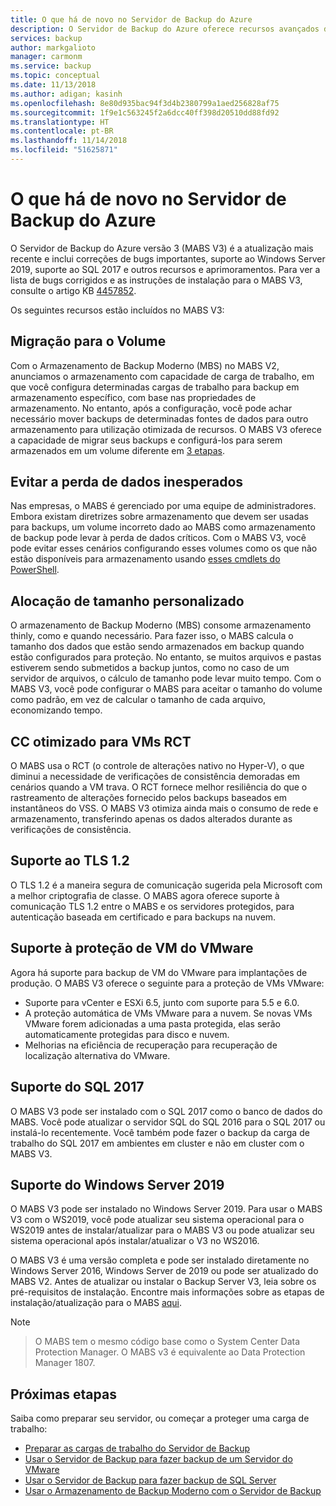 ```yaml
---
title: O que há de novo no Servidor de Backup do Azure
description: O Servidor de Backup do Azure oferece recursos avançados de backup para proteger VMs, arquivos e pastas, cargas de trabalho e muito mais. Aprenda a instalar ou atualizar o Servidor de Backup do Azure V3.
services: backup
author: markgalioto
manager: carmonm
ms.service: backup
ms.topic: conceptual
ms.date: 11/13/2018
ms.author: adigan; kasinh
ms.openlocfilehash: 8e80d935bac94f3d4b2380799a1aed256828af75
ms.sourcegitcommit: 1f9e1c563245f2a6dcc40ff398d20510dd88fd92
ms.translationtype: HT
ms.contentlocale: pt-BR
ms.lasthandoff: 11/14/2018
ms.locfileid: "51625871"
---
```

# <a name="whats-new-in-microsoft-azure-backup-server"></a>O que há de novo no Servidor de Backup do Azure

O Servidor de Backup do Azure versão 3 (MABS V3) é a atualização mais recente e inclui correções de bugs importantes, suporte ao Windows Server 2019, suporte ao SQL 2017 e outros recursos e aprimoramentos. Para ver a lista de bugs corrigidos e as instruções de instalação para o MABS V3, consulte o artigo KB [4457852](https://support.microsoft.com/en-us/help/4457852/microsoft-azure-backup-server-v3).

Os seguintes recursos estão incluídos no MABS V3:

## <a name="volume-to-volume-migration"></a>Migração para o Volume
Com o Armazenamento de Backup Moderno (MBS) no MABS V2, anunciamos o armazenamento com capacidade de carga de trabalho, em que você configura determinadas cargas de trabalho para backup em armazenamento específico, com base nas propriedades de armazenamento. No entanto, após a configuração, você pode achar necessário mover backups de determinadas fontes de dados para outro armazenamento para utilização otimizada de recursos. O MABS V3 oferece a capacidade de migrar seus backups e configurá-los para serem armazenados em um volume diferente em [3 etapas](https://blogs.technet.microsoft.com/dpm/2017/10/24/storage-migration-with-dpm-2016-mbs/).

## <a name="prevent-unexpected-data-loss"></a>Evitar a perda de dados inesperados
Nas empresas, o MABS é gerenciado por uma equipe de administradores. Embora existam diretrizes sobre armazenamento que devem ser usadas para backups, um volume incorreto dado ao MABS como armazenamento de backup pode levar à perda de dados críticos. Com o MABS V3, você pode evitar esses cenários configurando esses volumes como os que não estão disponíveis para armazenamento usando [esses cmdlets do PowerShell](https://docs.microsoft.com/system-center/dpm/add-storage#volume-exclusion).

## <a name="custom-size-allocation"></a>Alocação de tamanho personalizado
O armazenamento de Backup Moderno (MBS) consome armazenamento thinly, como e quando necessário. Para fazer isso, o MABS calcula o tamanho dos dados que estão sendo armazenados em backup quando estão configurados para proteção. No entanto, se muitos arquivos e pastas estiverem sendo submetidos a backup juntos, como no caso de um servidor de arquivos, o cálculo de tamanho pode levar muito tempo. Com o MABS V3, você pode configurar o MABS para aceitar o tamanho do volume como padrão, em vez de calcular o tamanho de cada arquivo, economizando tempo.

## <a name="optimized-cc-for-rct-vms"></a>CC otimizado para VMs RCT
O MABS usa o RCT (o controle de alterações nativo no Hyper-V), o que diminui a necessidade de verificações de consistência demoradas em cenários quando a VM trava. O RCT fornece melhor resiliência do que o rastreamento de alterações fornecido pelos backups baseados em instantâneos do VSS. O MABS V3 otimiza ainda mais o consumo de rede e armazenamento, transferindo apenas os dados alterados durante as verificações de consistência.

## <a name="support-to-tls-12"></a>Suporte ao TLS 1.2
O TLS 1.2 é a maneira segura de comunicação sugerida pela Microsoft com a melhor criptografia de classe. O MABS agora oferece suporte à comunicação TLS 1.2 entre o MABS e os servidores protegidos, para autenticação baseada em certificado e para backups na nuvem.

## <a name="vmware-vm-protection-support"></a>Suporte à proteção de VM do VMware
Agora há suporte para backup de VM do VMware para implantações de produção. O MABS V3 oferece o seguinte para a proteção de VMs VMware:

-   Suporte para vCenter e ESXi 6.5, junto com suporte para 5.5 e 6.0.
- A proteção automática de VMs VMware para a nuvem. Se novas VMs VMware forem adicionadas a uma pasta protegida, elas serão automaticamente protegidas para disco e nuvem.
- Melhorias na eficiência de recuperação para recuperação de localização alternativa do VMware.

## <a name="sql-2017-support"></a>Suporte do SQL 2017
O MABS V3 pode ser instalado com o SQL 2017 como o banco de dados do MABS. Você pode atualizar o servidor SQL do SQL 2016 para o SQL 2017 ou instalá-lo recentemente. Você também pode fazer o backup da carga de trabalho do SQL 2017 em ambientes em cluster e não em cluster com o MABS V3.

## <a name="windows-server-2019-support"></a>Suporte do Windows Server 2019
O MABS V3 pode ser instalado no Windows Server 2019. Para usar o MABS V3 com o WS2019, você pode atualizar seu sistema operacional para o WS2019 antes de instalar/atualizar para o MABS V3 ou pode atualizar seu sistema operacional após instalar/atualizar o V3 no WS2016.

O MABS V3 é uma versão completa e pode ser instalado diretamente no Windows Server 2016, Windows Server de 2019 ou pode ser atualizado do MABS V2. Antes de atualizar ou instalar o Backup Server V3, leia sobre os pré-requisitos de instalação.
Encontre mais informações sobre as etapas de instalação/atualização para o MABS [aqui](https://docs.microsoft.com/azure/backup/backup-azure-microsoft-azure-backup#software-package).


> [!NOTE]

> O MABS tem o mesmo código base como o System Center Data Protection Manager. O MABS v3 é equivalente ao Data Protection Manager 1807.

## <a name="next-steps"></a>Próximas etapas

Saiba como preparar seu servidor, ou começar a proteger uma carga de trabalho:
- [Preparar as cargas de trabalho do Servidor de Backup](backup-azure-microsoft-azure-backup.md)
- [Usar o Servidor de Backup para fazer backup de um Servidor do VMware](backup-azure-backup-server-vmware.md)
- [Usar o Servidor de Backup para fazer backup de SQL Server](backup-azure-sql-mabs.md)
- [Usar o Armazenamento de Backup Moderno com o Servidor de Backup](backup-mabs-add-storage.md)
